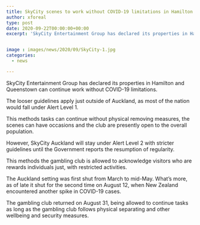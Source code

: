 ```yaml
---
title: SkyCity scenes to work without COVID-19 limitations in Hamilton and Queenstown
author: xforeal 
type: post
date: 2020-09-22T00:00:00+00:00
excerpt: 'SkyCity Entertainment Group has declared its properties in Hamilton and Queenstown can continue work without COVID-19 restrictions '


image : images/news/2020/09/SkyCity-1.jpg
categories:
  - news

---
```

SkyCity Entertainment Group has declared its properties in Hamilton and Queenstown can continue work without COVID-19 limitations. 

The looser guidelines apply just outside of Auckland, as most of the nation would fall under Alert Level 1. 

This methods tasks can continue without physical removing measures, the scenes can have occasions and the club are presently open to the overall population. 

However, SkyCity Auckland will stay under Alert Level 2 with stricter guidelines until the Government reports the resumption of regularity. 

This methods the gambling club is allowed to acknowledge visitors who are rewards individuals just, with restricted activities. 

The Auckland setting was first shut from March to mid-May. What&#8217;s more, as of late it shut for the second time on August 12, when New Zealand encountered another spike in COVID-19 cases. 

The gambling club returned on August 31, being allowed to continue tasks as long as the gambling club follows physical separating and other wellbeing and security measures.
